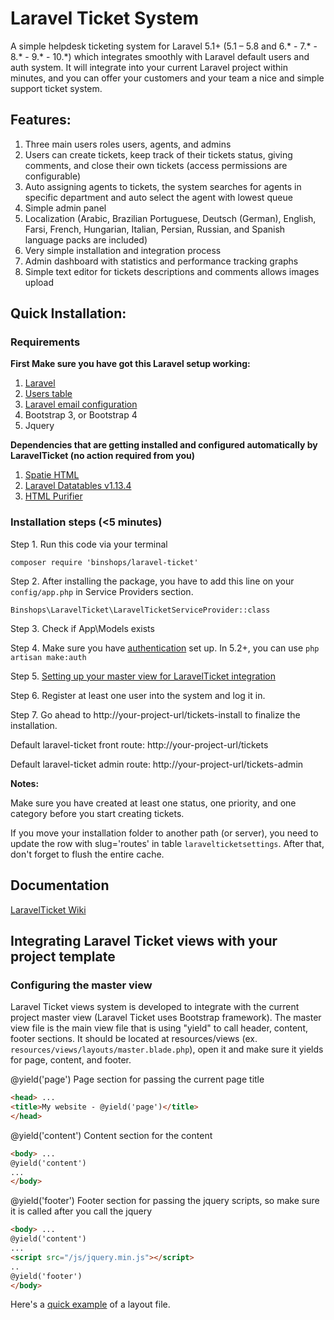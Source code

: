 # Laravel Ticket System
A simple helpdesk ticketing system for Laravel 5.1+ (5.1 – 5.8 and 6.* - 7.* - 8.* - 9.* - 10.*) which integrates smoothly with Laravel default users and auth system. 
It will integrate into your current Laravel project within minutes, and you can offer your customers and your team a nice and simple support ticket system. 

## Features:
1. Three main users roles users, agents, and admins
2. Users can create tickets, keep track of their tickets status, giving comments, and close their own tickets (access permissions are configurable)
3. Auto assigning agents to tickets, the system searches for agents in specific department and auto select the agent with lowest queue
4. Simple admin panel 
5. Localization (Arabic, Brazilian Portuguese, Deutsch (German), English, Farsi, French, Hungarian, Italian, Persian, Russian, and Spanish language packs are included)
6. Very simple installation and integration process
7. Admin dashboard with statistics and performance tracking graphs
8. Simple text editor for tickets descriptions and comments allows images upload

## Quick Installation:

### Requirements
**First Make sure you have got this Laravel setup working:**

1. [Laravel](http://laravel.com/docs#installation)
2. [Users table](http://laravel.com/docs/authentication)
3. [Laravel email configuration](http://laravel.com/docs/mail#sending-mail)
4. Bootstrap 3, or Bootstrap 4
5. Jquery

**Dependencies that are getting installed and configured automatically by LaravelTicket (no action required from you)**

1. [Spatie HTML](https://github.com/spatie/laravel-html)
2. [Laravel Datatables v1.13.4](https://github.com/yajra/laravel-datatables)
3. [HTML Purifier](https://github.com/mewebstudio/Purifier)

### Installation steps (<5 minutes)

Step 1. Run this code via your terminal
```shell
composer require 'binshops/laravel-ticket'
```

Step 2. After installing the package, you have to add this line on your `config/app.php` in Service Providers section.
```
Binshops\LaravelTicket\LaravelTicketServiceProvider::class
```

Step 3. Check if App\Models exists

Step 4. Make sure you have [authentication](https://laravel.com/docs/10.x/authentication) set up. In 5.2+, you can use `php artisan make:auth`

Step 5. [Setting up your master view for LaravelTicket integration](#integrating-laravel-ticket-views-with-your-project-template)

Step 6. Register at least one user into the system and log it in.

Step 7. Go ahead to http://your-project-url/tickets-install to finalize the installation.

Default laravel-ticket front route: http://your-project-url/tickets

Default laravel-ticket admin route: http://your-project-url/tickets-admin

**Notes:**

Make sure you have created at least one status, one priority, and one category before you start creating tickets.

If you move your installation folder to another path (or server), you need to update the row with slug='routes' in table `laravelticketsettings`. After that, don't forget to flush the entire cache.

## Documentation
[LaravelTicket Wiki](https://github.com/binshops/laravel-ticket/wiki)

## Integrating Laravel Ticket views with your project template

### Configuring the master view
Laravel Ticket views system is developed to integrate with the current project master view (Laravel Ticket uses Bootstrap framework). The master view file is the main view file that is using "yield" to call header, content, footer sections. It should be located at resources/views (ex. `resources/views/layouts/master.blade.php`), open it and make sure it yields for page, content, and footer.

@yield('page') Page section for passing the current page title
```html
<head> ...
<title>My website - @yield('page')</title>
</head>
```

@yield('content') Content section for the content
```html
<body> ...
@yield('content')
...
</body>
```

@yield('footer') Footer section for passing the jquery scripts, so make sure it is called after you call the jquery
```html
<body> ...
@yield('content')
...
<script src="/js/jquery.min.js"></script>
..
@yield('footer')
</body>
```

Here's a [quick example](https://github.com/binshops/laravel-ticket/tree/master/src/Views/sample-app.blade.php) of a layout file.
